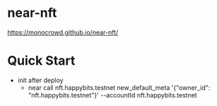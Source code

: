 near-nft
==================
https://monocrowd.github.io/near-nft/


Quick Start
===========

- init after deploy
    - near call nft.happybits.testnet new_default_meta '{"owner_id": "nft.happybits.testnet"}' --accountId nft.happybits.testnet